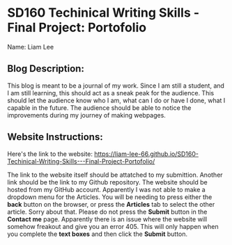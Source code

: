 
# SD160 Techinical Writing Skills - Final Project: Portofolio

Name: Liam Lee

## Blog Description: 
This blog is meant to be a journal of my work. Since I am still a student, and I am still learning, this should act as a sneak peak for the audience. This should let the audience know who I am, what can I do or have I done, what I capable in the future. The audience should be able to notice the improvements during my journey of making webpages.   
<!-- 
## Audience / Persona:
1. Reader's name: 
	- John Smith
3. Demographic they fall into:
	- Young - Adult
4. Where do they live?: 
	- Somewhere technology brings fun
5. Job/role: 
	- Student - Employer 
6. What do they enojoy for fun?: 
	- Playing video games, programming, web developing
7. Why did they read my blog?
	- To know more about myself. Or for them to decide if I can be a useful asset to them. -->

## Website Instructions:
Here's the link to the website: https://liam-lee-66.github.io/SD160-Techinical-Writing-Skills---Final-Project-Portofolio/

The link to the website itself should be attatched to my submittion. Another link should be the link to my Github repository. The website should be hosted from my GitHub account. 
Apparently I was not able to make a dropdown menu for the Articles. You will be needing to press either the **back** button on the browser, or press the **Articles** tab to select the other article. Sorry about that.
Please do not press the **Submit** button in the **Contact me** page. Apparently there is an issue where the website will somehow freakout and give you an error 405. This will only happen when you complete the **text boxes** and then click the **Submit** button.
